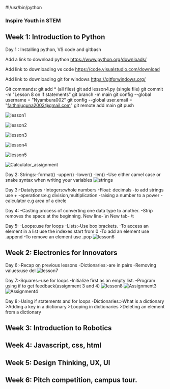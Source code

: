 #!/usr/bin/python
### Inspire Youth in STEM

## Week 1: Introduction to Python
Day 1 : Installing python, VS code and gitbash

Add a link to download python
https://www.python.org/downloads/

Add link to downloading vs code
https://code.visualstudio.com/download

Add link to downloading git for windows
https://gitforwindows.org/

Git commands: git add * (all files)
              git add lesson4.py (single file)
              git commit -m "Lesson 8 on if statements"
              git branch -m main
              git config --global username = "Nyambura002"
              git config --global user.email = "faithnjuguna2003@gmail.com"
              git remote add main 
              git push 
              
![lesson1](image.png)

![lesson2](image.png)

![lesson3](https://github.com/Nyambura002/Inspire-in-STEM/blob/main/Images/lesson3.PNG?raw=true)

![lesson4](https://github.com/Nyambura002/Inspire-in-STEM/blob/main/Images/lesson4.PNG?raw=true)

![lesson5](https://github.com/Nyambura002/Inspire-in-STEM/blob/main/Images/lesson5.PNG?raw=true)

![Calculator_assignment](https://github.com/Nyambura002/Inspire-in-STEM/blob/main/Images/Calculator_assignment.PNG?raw=true)


Day 2: Strings:-format()
               -upper()
               -lower()
               -len()
-Use either camel case or snake syntax when writing your variables
![strings](https://github.com/Nyambura002/Inspire-in-STEM/blob/main/Images/strings.PNG?raw=true)


Day 3:-Datatypes
      -Integers:whole numbers
      -Float: decimals
      -to add strings use +
      -operations:e.g division,multiplication
      -raising a number to a power
      -calculator e.g area of a circle

Day 4: -Casting:process of converting one data type to another.
       -Strip removes the space at the beginning.
New line- \n
New tab- \t

Day 5: -Loops:use for loops
       -Lists:-Use box brackets.
       -To access an element in a list use the indexes:start from 0 
       -To add an element use .append
       -To remove an element use .pop
![lesson6](https://github.com/Nyambura002/Inspire-in-STEM/blob/main/Images/lesson6.PNG?raw=true)


## Week 2: Electronics for Innovators
Day 6:-Recap on previous lessons
      -Dictionaries:-are in pairs
      -Removing values:use del
![lesson7](https://github.com/Nyambura002/Inspire-in-STEM/blob/main/Images/lesson7.PNG?raw=true)

Day 7:-Squares:-use for loops
      -Initialize first as an empty list.
      -Program using if to get feedback(assignment 3 and 4)
![lesson8](https://github.com/Nyambura002/Inspire-in-STEM/blob/main/Images/lesson8.PNG.jpg?raw=true)
![Assignment3](https://github.com/Nyambura002/Inspire-in-STEM/blob/main/Images/Assignment3.PNG.jpg?raw=true)
![Assignment4](https://github.com/Nyambura002/Inspire-in-STEM/blob/main/Images/Assignment4.PNG.jpg?raw=true)

Day 8:-Using if statements and for loops
      -Dictionaries:>What is a dictionary
                    >Adding a key in a dictionary
                    >Looping in dictionaries
                    >Deleting an element from a dictionary

## Week 3: Introduction to Robotics

## Week 4: Javascript, css, html

## Week 5: Design Thinking, UX, UI

## Week 6: Pitch competition, campus tour.
